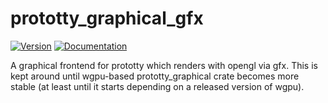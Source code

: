 # prototty\_graphical\_gfx

[![Version](https://img.shields.io/crates/v/prototty_graphical_gfx.svg)](https://crates.io/crates/prototty_graphical_gfx)
[![Documentation](https://docs.rs/prototty_graphical_gfx/badge.svg)](https://docs.rs/prototty_graphical_gfx)

A graphical frontend for prototty which renders with opengl via gfx.
This is kept around until wgpu-based prototty\_graphical crate becomes more stable (at least until it starts depending
on a released version of wgpu).
